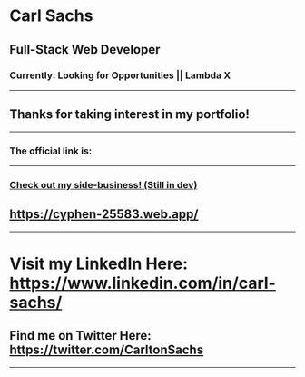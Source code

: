 # Carl Sachs
## Full-Stack Web Developer
### Currently: Looking for Opportunities || Lambda X

----

## Thanks for taking interest in my portfolio!

----

### The official link is:
<a href="carlsachs.com" />

-----

### Check out my side-business! (Still in dev)
## https://cyphen-25583.web.app/

-----

# Visit my LinkedIn Here: https://www.linkedin.com/in/carl-sachs/
## Find me on Twitter Here: https://twitter.com/CarltonSachs

-----
